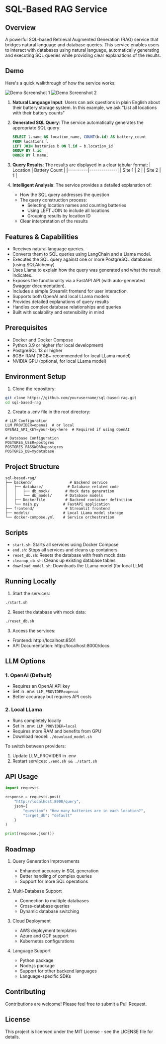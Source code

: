 # SQL-Based RAG Service

## Overview

A powerful SQL-based Retrieval Augmented Generation (RAG) service that bridges natural language and database queries. This service enables users to interact with databases using natural language, automatically generating and executing SQL queries while providing clear explanations of the results.

## Demo

Here's a quick walkthrough of how the service works:

![Demo Screenshot 1](assets/screenshots/result1.png)
![Demo Screenshot 2](assets/screenshots/result2.png)

1. **Natural Language Input**: Users can ask questions in plain English about their battery storage system. In this example, we ask "List all locations with their battery counts"

2. **Generated SQL Query**: 
    The service automatically generates the appropriate SQL query:
    ```sql
    SELECT l.name AS location_name, COUNT(b.id) AS battery_count 
    FROM locations l
    LEFT JOIN batteries b ON l.id = b.location_id
    GROUP BY l.id
    ORDER BY l.name;
    ```

3. **Query Results**:
    The results are displayed in a clear tabular format:
    | Location | Battery Count |
    |----------|--------------|
    | Site 1   | 2            |
    | Site 2   | 1            |

4. **Intelligent Analysis**:
    The service provides a detailed explanation of:
    - How the SQL query addresses the question
    - The query construction process:
      - Selecting location names and counting batteries
      - Using LEFT JOIN to include all locations
      - Grouping results by location ID
    - Clear interpretation of the results

## Features & Capabilities

- Receives natural language queries.
- Converts them to SQL queries using LangChain and a Llama model.
- Executes the SQL query against one or more PostgreSQL databases (using SQLAlchemy).
- Uses Llama to explain how the query was generated and what the result indicates.
- Exposes the functionality via a FastAPI API (with auto-generated Swagger documentation).
- Includes a simple Streamlit frontend for user interaction.
- Supports both OpenAI and local LLama models
- Provides detailed explanations of query results
- Handles complex database relationships and queries
- Built with scalability and extensibility in mind

## Prerequisites

- Docker and Docker Compose
- Python 3.9 or higher (for local development)
- PostgreSQL 13 or higher
- 8GB+ RAM (16GB+ recommended for local LLama model)
- NVIDIA GPU (optional, for local LLama model)

## Environment Setup

1. Clone the repository:
```bash
git clone https://github.com/yourusername/sql-based-rag.git
cd sql-based-rag
```

2. Create a .env file in the root directory:
```env
# LLM Configuration
LLM_PROVIDER=openai  # or local
OPENAI_API_KEY=your-key-here  # Required if using OpenAI

# Database Configuration
POSTGRES_USER=postgres
POSTGRES_PASSWORD=postgres
POSTGRES_DB=mydatabase
```

## Project Structure
```
sql-based-rag/
├── backend/                 # Backend service
│   ├── database/           # Database related code
│   │   ├── db_mock/       # Mock data generation
│   │   └── db_model/      # Database models
│   ├── Dockerfile         # Backend container definition
│   └── main.py           # FastAPI application
├── frontend/              # Streamlit frontend
├── models/               # Local LLama model storage
└── docker-compose.yml    # Service orchestration
```

## Scripts

- `start.sh`: Starts all services using Docker Compose
- `end.sh`: Stops all services and cleans up containers
- `reset_db.sh`: Resets the database with fresh mock data
- `cleanup_db.sh`: Cleans up existing database tables
- `download_model.sh`: Downloads the LLama model (for local LLM)

## Running Locally

1. Start the services:
```bash
./start.sh
```

2. Reset the database with mock data:
```bash
./reset_db.sh
```

3. Access the services:
- Frontend: http://localhost:8501
- API Documentation: http://localhost:8000/docs

## LLM Options

### 1. OpenAI (Default)
- Requires an OpenAI API key
- Set in .env: `LLM_PROVIDER=openai`
- Better accuracy but requires API costs

### 2. Local LLama
- Runs completely locally
- Set in .env: `LLM_PROVIDER=local`
- Requires more RAM and benefits from GPU
- Download model: `./download_model.sh`

To switch between providers:
1. Update LLM_PROVIDER in .env
2. Restart services: `./end.sh && ./start.sh`

## API Usage

```python
import requests

response = requests.post(
    "http://localhost:8000/query",
    json={
        "question": "How many batteries are in each location?",
        "target_db": "default"
    }
)

print(response.json())
```

## Roadmap

1. Query Generation Improvements
   - Enhanced accuracy in SQL generation
   - Better handling of complex queries
   - Support for more SQL operations

2. Multi-Database Support
   - Connection to multiple databases
   - Cross-database queries
   - Dynamic database switching

3. Cloud Deployment
   - AWS deployment templates
   - Azure and GCP support
   - Kubernetes configurations

4. Language Support
   - Python package
   - Node.js package
   - Support for other backend languages
   - Language-specific SDKs

## Contributing

Contributions are welcome! Please feel free to submit a Pull Request.

## License

This project is licensed under the MIT License - see the LICENSE file for details. 